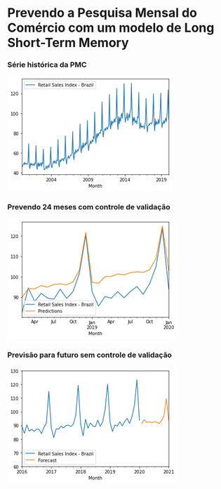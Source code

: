 # Prevendo a Pesquisa Mensal do Comércio com um modelo de Long Short-Term Memory

### Série histórica da PMC

![](1.png)

### Prevendo 24 meses com controle de validação

![](2.png)

### Previsão para futuro sem controle de validação

![](3.png)
